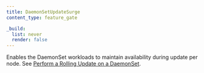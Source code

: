 ```yaml
---
title: DaemonSetUpdateSurge
content_type: feature_gate

_build:
  list: never
  render: false
---
```

Enables the DaemonSet workloads to maintain
availability during update per node.
See [Perform a Rolling Update on a DaemonSet](/docs/tasks/manage-daemon/update-daemon-set/).
